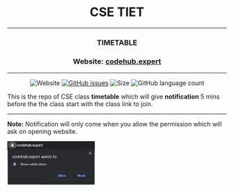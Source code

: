 <div align = "center">

# CSE TIET
---
### TIMETABLE
### Website: [codehub.expert](https://codehub.expert)
---

![Website](https://img.shields.io/website?down_color=red&down_message=Error%21&up_message=It%27s%20up%21&url=https%3A%2F%2Fdsctiet.tech%2F) [![GitHub issues](https://img.shields.io/github/issues/gaurav-codehub/Colg_Timetable?logo=github)](https://github.com/gaurav-codehub/Colg_Timetable/issues) ![Size](https://github-size-badge.herokuapp.com/gaurav-codehub/Colg_Timetable.svg) ![GitHub language count](https://img.shields.io/github/languages/count/gaurav-codehub/Colg_Timetable)
</div>

This is the repo of CSE class **timetable** which will give **notification** 5 mins before the the class start with the class link to join.

---
**Note:** Notification will only come when you allow the permission which will ask on opening website.

<img height=100px src="./assets/images/note1.jpg">
